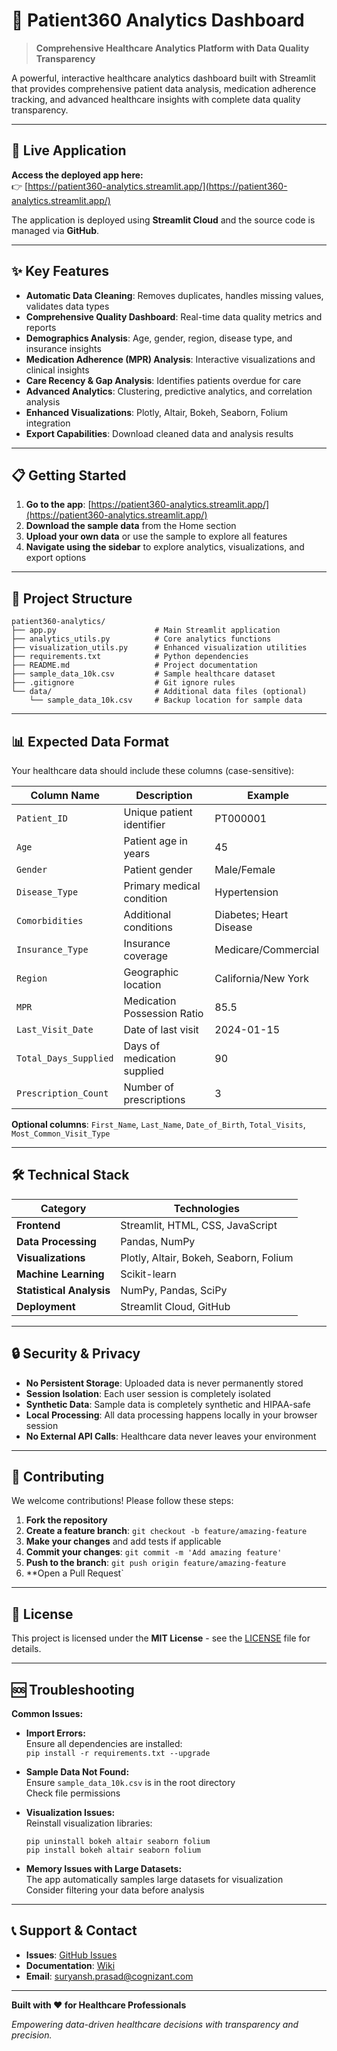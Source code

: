# 🏥 Patient360 Analytics Dashboard

> **Comprehensive Healthcare Analytics Platform with Data Quality Transparency**

A powerful, interactive healthcare analytics dashboard built with Streamlit that provides comprehensive patient data analysis, medication adherence tracking, and advanced healthcare insights with complete data quality transparency.

---

## 🚀 Live Application

**Access the deployed app here:**  
👉 [https://patient360-analytics.streamlit.app/](https://patient360-analytics.streamlit.app/)

The application is deployed using **Streamlit Cloud** and the source code is managed via **GitHub**.

---

## ✨ Key Features

- **Automatic Data Cleaning**: Removes duplicates, handles missing values, validates data types
- **Comprehensive Quality Dashboard**: Real-time data quality metrics and reports
- **Demographics Analysis**: Age, gender, region, disease type, and insurance insights
- **Medication Adherence (MPR) Analysis**: Interactive visualizations and clinical insights
- **Care Recency & Gap Analysis**: Identifies patients overdue for care
- **Advanced Analytics**: Clustering, predictive analytics, and correlation analysis
- **Enhanced Visualizations**: Plotly, Altair, Bokeh, Seaborn, Folium integration
- **Export Capabilities**: Download cleaned data and analysis results

---

## 📋 Getting Started

1. **Go to the app**: [https://patient360-analytics.streamlit.app/](https://patient360-analytics.streamlit.app/)
2. **Download the sample data** from the Home section
3. **Upload your own data** or use the sample to explore all features
4. **Navigate using the sidebar** to explore analytics, visualizations, and export options

---

## 📁 Project Structure

```
patient360-analytics/
├── app.py                      # Main Streamlit application
├── analytics_utils.py          # Core analytics functions
├── visualization_utils.py      # Enhanced visualization utilities  
├── requirements.txt            # Python dependencies
├── README.md                   # Project documentation
├── sample_data_10k.csv         # Sample healthcare dataset
├── .gitignore                  # Git ignore rules
└── data/                       # Additional data files (optional)
    └── sample_data_10k.csv     # Backup location for sample data
```

---

## 📊 Expected Data Format

Your healthcare data should include these columns (case-sensitive):

| Column Name            | Description                       | Example                 |
|------------------------|-----------------------------------|-------------------------|
| `Patient_ID`           | Unique patient identifier         | PT000001                |
| `Age`                  | Patient age in years              | 45                      |
| `Gender`               | Patient gender                    | Male/Female             |
| `Disease_Type`         | Primary medical condition         | Hypertension            |
| `Comorbidities`        | Additional conditions             | Diabetes; Heart Disease |
| `Insurance_Type`       | Insurance coverage                | Medicare/Commercial     |
| `Region`               | Geographic location               | California/New York     |
| `MPR`                  | Medication Possession Ratio        | 85.5                    |
| `Last_Visit_Date`      | Date of last visit                | 2024-01-15              |
| `Total_Days_Supplied`  | Days of medication supplied       | 90                      |
| `Prescription_Count`   | Number of prescriptions           | 3                       |

**Optional columns**: `First_Name`, `Last_Name`, `Date_of_Birth`, `Total_Visits`, `Most_Common_Visit_Type`

---

## 🛠️ Technical Stack

| Category             | Technologies                                    |
|----------------------|-------------------------------------------------|
| **Frontend**         | Streamlit, HTML, CSS, JavaScript                |
| **Data Processing**  | Pandas, NumPy                                   |
| **Visualizations**   | Plotly, Altair, Bokeh, Seaborn, Folium          |
| **Machine Learning** | Scikit-learn                                    |
| **Statistical Analysis** | NumPy, Pandas, SciPy                        |
| **Deployment**       | Streamlit Cloud, GitHub                         |

---

## 🔒 Security & Privacy

- **No Persistent Storage**: Uploaded data is never permanently stored
- **Session Isolation**: Each user session is completely isolated
- **Synthetic Data**: Sample data is completely synthetic and HIPAA-safe
- **Local Processing**: All data processing happens locally in your browser session
- **No External API Calls**: Healthcare data never leaves your environment

---

## 🤝 Contributing

We welcome contributions! Please follow these steps:

1. **Fork the repository**
2. **Create a feature branch**: `git checkout -b feature/amazing-feature`
3. **Make your changes** and add tests if applicable
4. **Commit your changes**: `git commit -m 'Add amazing feature'`
5. **Push to the branch**: `git push origin feature/amazing-feature`
6. **Open a Pull Request`

---

## 📝 License

This project is licensed under the **MIT License** - see the [LICENSE](LICENSE) file for details.

---

## 🆘 Troubleshooting

**Common Issues:**

- **Import Errors:**  
  Ensure all dependencies are installed:  
  `pip install -r requirements.txt --upgrade`

- **Sample Data Not Found:**  
  Ensure `sample_data_10k.csv` is in the root directory  
  Check file permissions

- **Visualization Issues:**  
  Reinstall visualization libraries:  
  ```
  pip uninstall bokeh altair seaborn folium
  pip install bokeh altair seaborn folium
  ```

- **Memory Issues with Large Datasets:**  
  The app automatically samples large datasets for visualization  
  Consider filtering your data before analysis

---

## 📞 Support & Contact

- **Issues**: [GitHub Issues](https://github.com/yourusername/patient360-analytics/issues)
- **Documentation**: [Wiki](https://github.com/yourusername/patient360-analytics/wiki)
- **Email**: suryansh.prasad@cognizant.com

---

**Built with ❤️ for Healthcare Professionals**

*Empowering data-driven healthcare decisions with transparency and precision.*
